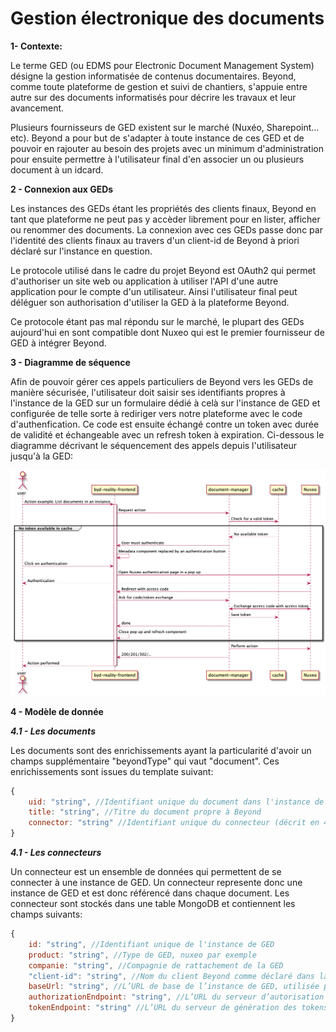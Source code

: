 # Gestion électronique des documents

**1- Contexte:**

Le terme GED (ou EDMS pour Electronic Document Management System) désigne la gestion informatisée de contenus documentaires. Beyond, comme toute plateforme de gestion et suivi de chantiers, s'appuie entre autre sur des documents informatisés pour décrire les travaux et leur avancement.

Plusieurs fournisseurs de GED existent sur le marché (Nuxéo, Sharepoint... etc). Beyond a pour but de s'adapter à toute instance de ces GED et de pouvoir en rajouter au besoin des projets avec un minimum d'administration pour ensuite permettre à l'utilisateur final d'en associer un ou plusieurs document à un idcard.

**2 - Connexion aux GEDs**

Les instances des GEDs étant les propriétés des clients finaux, Beyond en tant que plateforme ne peut pas y accèder librement pour en lister, afficher ou renommer des documents. La connexion avec ces GEDs passe donc par l'identité des clients finaux au travers d'un client-id de Beyond à priori déclaré sur l'instance en question.

Le protocole utilisé dans le cadre du projet Beyond est OAuth2 qui permet d'authoriser un site web ou application à utiliser l'API d'une autre application pour le compte d'un utilisateur. Ainsi l'utilisateur final peut déléguer son authorisation d'utiliser la GED à la plateforme Beyond.

Ce protocole étant pas mal répondu sur le marché, le plupart des GEDs aujourd'hui en sont compatible dont Nuxeo qui est le premier fournisseur de GED à intégrer Beyond.

**3 - Diagramme de séquence**

Afin de pouvoir gérer ces appels particuliers de Beyond vers les GEDs de manière sécurisée, l'utilisateur doit saisir ses identifiants propres à l'instance de la GED sur un formulaire dédié à celà sur l'instance de GED et configurée de telle sorte à rediriger vers notre plateforme avec le code d'authenfication. Ce code est ensuite échangé contre un token avec durée de validité et échangeable avec un refresh token à expiration. Ci-dessous le diagramme décrivant le séquencement des appels depuis l'utilisateur jusqu'à la GED:

![Diagramme de séqunce](./diagrams/GED_seqDiag.png)

**4 - Modèle de donnée**

***4.1 - Les documents***

Les documents sont des enrichissements ayant la particularité d'avoir un champs supplémentaire "beyondType" qui vaut "document". Ces enrichissements sont issues du template suivant:

```js
{
    uid: "string", //Identifiant unique du document dans l'instance de GED
    title: "string", //Titre du document propre à Beyond
    connector: "string" //Identifiant unique du connecteur (décrit en 4-2)
}
```

***4.1 - Les connecteurs***

Un connecteur est un ensemble de données qui permettent de se connecter à une instance de GED. Un connecteur represente donc une instance de GED et est donc référencé dans chaque document. Les connecteur sont stockés dans une table MongoDB et contiennent les champs suivants:

```js
{
    id: "string", //Identifiant unique de l'instance de GED
    product: "string", //Type de GED, nuxeo par exemple
    companie: "string", //Compagnie de rattachement de la GED
    "client-id": "string", //Nom du client Beyond comme déclaré dans la GED
    baseUrl: "string", //L’URL de base de l’instance de GED, utilisée pour l’affichage des documents
    authorizationEndpoint: "string", //L’URL du serveur d’autorisation oauth2 de la GED
    tokenEndpoint: "string" //L’URL du serveur de génération des tokens de la GED
}
```
